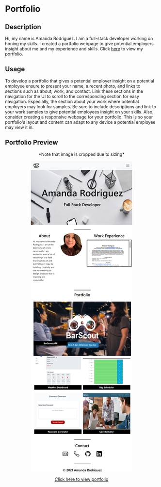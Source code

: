 # Portfolio

## Description
Hi, my name is Amanda Rodriguez. I am a full-stack developer working on honing my skills. I created a portfolio webpage to give potential employers insight about me and my experience and skills. Click <a href="https://amandardz.github.io/Portfolio/">here</a> to view my portfolio.

## Usage
To develop a portfolio that gives a potential employer insight on a potential employee ensure to present your name, a recent photo, and links to sections such as about, work, and contact. Link these sections in the navigation for the UI to scroll to the corresponding section for easy navigation. Especially, the section about your work where potential employers may look for samples. Be sure to include descriptions and link to your work samples to give potential employees insight on your skills. Also, consider creating a responsive webpage for your portfolio. This is so your portfolio's layout and content can adapt to any device a potential employee may view it in. 

## Portfolio Preview
<p align="center"> *Note that image is cropped due to sizing* </p>
<p align="center"> <img src="assets\images\portfolio.png" alt="Image of portfolio"> </p>

<p align="center"> <a href="https://amandardz.github.io/Portfolio/">Click here to view portfolio</a> </p>

